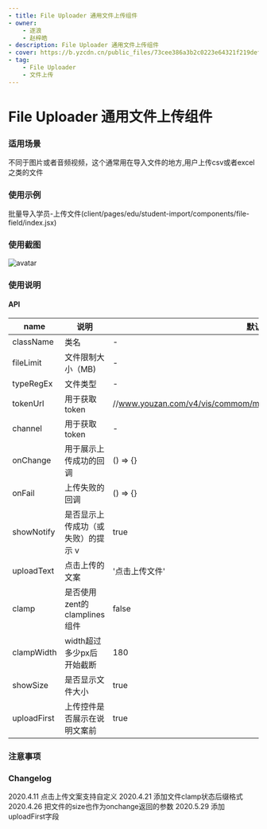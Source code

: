 ```yaml
---
- title: File Uploader 通用文件上传组件
- owner:
    - 逐浪
    - 赵梓皓
- description: File Uploader 通用文件上传组件
- cover: https://b.yzcdn.cn/public_files/73cee386a3b2c0223e64321f219def4e.png
- tag:
    - File Uploader
    - 文件上传
---
```


# File Uploader 通用文件上传组件

### 适用场景
不同于图片或者音频视频，这个通常用在导入文件的地方,用户上传csv或者excel之类的文件

### 使用示例
批量导入学员-上传文件(client/pages/edu/student-import/components/file-field/index.jsx)

### 使用截图
![avatar](https://b.yzcdn.cn/public_files/73cee386a3b2c0223e64321f219def4e.png)

### 使用说明
#### API
name | 说明 | 默认值
-|-|-
className | 类名 | -
fileLimit | 文件限制大小（MB) | -
typeRegEx | 文件类型 | -
tokenUrl | 用于获取token | //www.youzan.com/v4/vis/commom/material/getPrivateFileUploadToken.json
channel | 用于获取token | -
onChange | 用于展示上传成功的回调 | () => {}
onFail | 上传失败的回调 | () => {}
showNotify | 是否显示上传成功（或失败）的提示 v| true
uploadText | 点击上传的文案 | '点击上传文件'
clamp | 是否使用zent的clamplines组件 | false
clampWidth | width超过多少px后开始截断 | 180
showSize | 是否显示文件大小 | true
uploadFirst | 上传控件是否展示在说明文案前 | true

### 注意事项


### Changelog

2020.4.11 点击上传文案支持自定义
2020.4.21 添加文件clamp状态后缀格式
2020.4.26 把文件的size也作为onchange返回的参数
2020.5.29 添加uploadFirst字段
